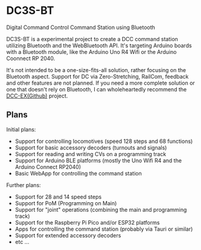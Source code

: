 # DC3S-BT

Digital Command Control Command Station using Bluetooth

DC3S-BT is a experimental project to create a DCC command station utilizing Bluetooth and the WebBluetooth API.
It's targeting Arduino boards with a Bluetooth module, like the Arduino Uno R4 Wifi or the Arduino Coonnect RP 2040.

It's not intended to be a one-size-fits-all solution, rather focusing on the Bluetooth aspect.
Support for DC via Zero-Stretching, RailCom, feedback and other features are not planned.
If you need a more complete solution or one that doesn't rely on Bluetooth, I can wholeheartedly recommend the [DCC-EX](https://dcc-ex.com/)[(Github)](https://github.com/DCC-EX/CommandStation-EX) project.

## Plans

Initial plans:

- Support for controlling locomotives (speed 128 steps and 68 functions)
- Support for basic accessory decoders (turnouts and signals)
- Support for reading and writing CVs on a programming track
- Support for Arduino BLE platforms (mostly the Uno Wifi R4 and the Arduino Connect RP2040)
- Basic WebApp for controlling the command station

Further plans:

- Support for 28 and 14 speed steps
- Support for PoM (Programming on Main)
- Support for "joint" operations (combining the main and programming track)
- Support for the Raspberry Pi Pico and/or ESP32 platforms
- Apps for controlling the command station (probably via Tauri or similar)
- Support for extended accessory decoders
- etc ...
